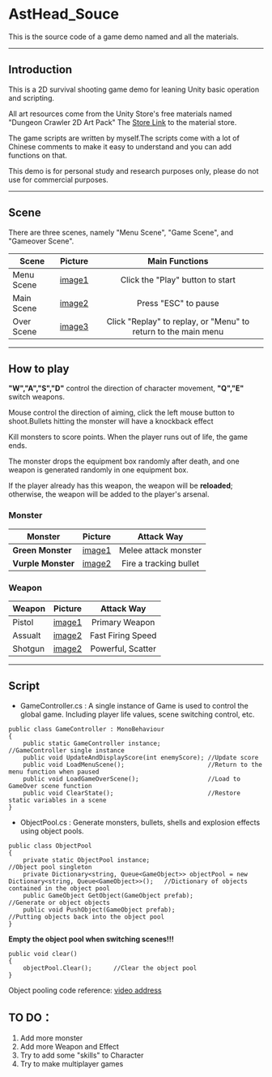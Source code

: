 # AstHead_Souce

This is the source code of a game demo named <AstHead> and all the materials.
 ***
 ## Introduction
 This is a 2D survival shooting game demo for leaning Unity basic operation and scripting.
 
 All art resources come from the Unity Store's free materials named "Dungeon Crawler 2D Art Pack"
 The [Store Link](https://assetstore.unity.com/packages/templates/packs/dungeon-crawler-2d-art-pack-130827?locale=zh-EN) to the material store.
 
 The game scripts are written by myself.The scripts come with a lot of Chinese comments to make it easy to understand and you can add functions on that.
 
 This demo is for personal study and research purposes only, please do not use for commercial purposes.
 ***
 ## Scene
 There are three scenes, namely "Menu Scene", "Game Scene", and "Gameover Scene".
 
 | **Scene**|**Picture** |**Main Functions**|
 | --------------|:--------------: | :--------------:|
 | Menu Scene|[image1](./Sample/Scene/Menu.jpg) |Click the "Play" button to start|
 | Main Scene|[image2](./Sample/Scene/Main.jpg)|Press "ESC" to pause|
 | Over Scene|[image3](./Sample/Scene/Over.jpg)|Click "Replay" to replay, or "Menu" to return to the main menu|
 
 ***
 ## How to play
 
 **"W","A","S","D"** control the direction of character movement, **"Q","E"** switch weapons. 
 
 Mouse control the direction of aiming, click the left mouse button to shoot.Bullets hitting the monster will have a knockback effect
 
 Kill monsters to score points. When the player runs out of life, the game ends.
 
 The monster drops the equipment box randomly after death, and one weapon is generated randomly in one equipment box.
 
 If the player already has this weapon, the weapon will be **reloaded**; otherwise, the weapon will be added to the player's arsenal.
 
 ### Monster
 
 | **Monster**|**Picture**|**Attack Way**|
 | --------------|:--------------: | :--------------:|
 | **Green Monster**|[image1](./Sample/Monster/Monster1.png) |Melee attack monster|
 | **Vurple  Monster**|[image2](./Sample/Scene/Main.png)|Fire a tracking bullet|
 
 ### Weapon
 
 | **Weapon**|**Picture**|**Attack Way**|
 | --------------|:--------------: | :--------------:|
 | Pistol|[image1](./Sample/Weapon/Pistol.png) |Primary Weapon|
 | Assualt|[image2](./Sample/Weapon/Assualt.png)|Fast Firing Speed|
 | Shotgun|[image2](./Sample/Weapon/Shotgun.png)|Powerful, Scatter|
 
 ***
 ## Script
 - GameController.cs : A single instance of Game is used to control the global game. Including player life values, scene switching control, etc.
 ```
 public class GameController : MonoBehaviour
 {
     public static GameController instance;             //GameController single instance
     public void UpdateAndDisplayScore(int enemyScore); //Update score
     public void LoadMenuScene();                       //Return to the menu function when paused
     public void LoadGameOverScene();                   //Load to GameOver scene function
     public void ClearState();                          //Restore static variables in a scene
 }
 ```
 - ObjectPool.cs : Generate monsters, bullets, shells and explosion effects using object pools. 
 ```
 public class ObjectPool
 {
     private static ObjectPool instance;                                                                       //Object pool singleton
     private Dictionary<string, Queue<GameObject>> objectPool = new Dictionary<string, Queue<GameObject>>();   //Dictionary of objects contained in the object pool
     public GameObject GetObject(GameObject prefab);                                                           //Generate or object objects
     public void PushObject(GameObject prefab);                                                                //Putting objects back into the object pool
 }
 ```
 
 **Empty the object pool when switching scenes!!!**
 ```
 public void clear()
 {
     objectPool.Clear();      //Clear the object pool
 }
 ```
 Object pooling code reference: [video address](https://www.bilibili.com/video/BV1xb4y1D7PZ)
 
 ## TO DO：
 1. Add more monster
 2. Add more Weapon and Effect
 3. Try to add some "skills" to Character
 4. Try to make multiplayer games
 
 
 

 
 
 
 
